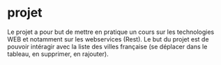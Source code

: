 # projet
Le projet a pour but de mettre en pratique un cours sur les technologies WEB et notamment sur les webservices (Rest).
Le but du projet est de pouvoir intéragir avec la liste des villes française (se déplacer dans le tableau, en supprimer, en rajouter).
